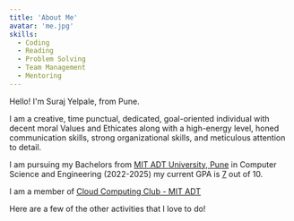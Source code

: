 ```yaml
---
title: 'About Me'
avatar: 'me.jpg'
skills:
  - Coding
  - Reading
  - Problem Solving
  - Team Management
  - Mentoring
---
```


Hello! I'm Suraj Yelpale, from Pune.

I am a creative, time punctual, dedicated, goal-oriented individual with decent moral Values and Ethicates along with a high-energy level, honed communication skills, strong organizational skills, and meticulous attention to detail.

I am pursuing my Bachelors from [MIT ADT University, Pune](https://mituniversity.ac.in/) in Computer Science and Engineering (2022-2025) my current GPA is [7]() out of 10.

I am a member of [Cloud Computing Club - MIT ADT](https://linktr.ee/ccube.mitadt)

Here are a few of the other activities that I love to do!
